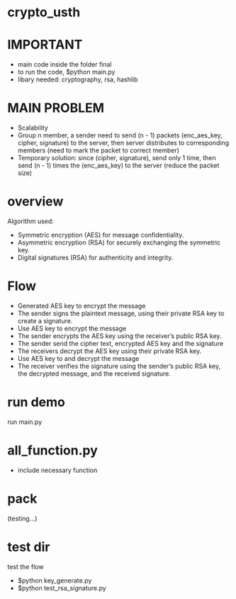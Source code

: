 # crypto_usth

# IMPORTANT
- main code inside the folder final
- to run the code, $python main.py
- libary needed: cryptography, rsa, hashlib

# MAIN PROBLEM
- Scalability
- Group n member, a sender need to send (n - 1) packets (enc_aes_key, cipher, signature) to the server, then server distributes to corresponding members (need to mark the packet to correct member)
- Temporary solution: since (cipher, signature), send only 1 time, then send (n - 1) times the (enc_aes_key) to the server (reduce the packet size)

# overview
Algorithm used:
- Symmetric encryption (AES) for message confidentiality.
- Asymmetric encryption (RSA) for securely exchanging the symmetric key.
- Digital signatures (RSA) for authenticity and integrity.

# Flow  
- Generated AES key to encrypt the message
- The sender signs the plaintext message, using their private RSA key to create a signature.
- Use AES key to encrypt the message
- The sender encrypts the AES key using the receiver’s public RSA key.
- The sender send the cipher text, encrypted AES key and the signature
- The receivers decrypt the AES key using their private RSA key.
- Use AES key to and decrypt the message
- The receiver verifies the signature using the sender’s public RSA key, the decrypted message, and the received signature.


# run demo
run main.py

# all_function.py
- include necessary function

# pack
(testing...)
# test dir
test the flow
- $python key_generate.py
- $python test_rsa_signature.py
